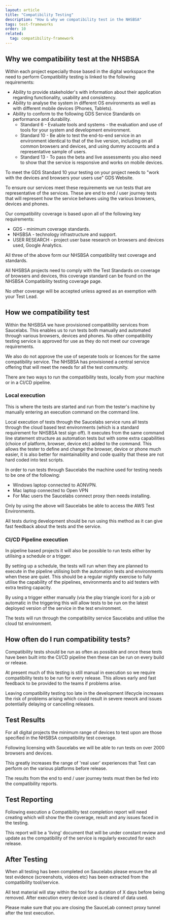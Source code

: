 ```yaml
---
layout: article
title: "Compatibility Testing"
description: "How & why we compatibility test in the NHSBSA"
tags: test-frameworks
order: 10
related:
  tag: compatibility-framework
---
```


## Why we compatibility test at the NHSBSA

Within each project especially those based in the digital workspace the need to perform Compatibility testing is linked to the following requirements:

- Ability to provide stakeholder's with information about their application regarding functionality, usability and consistency.
- Ability to analyse the system in different OS environments as well as with different mobile devices (Phones, Tablets).
- Ability to conform to the following GDS Service Standards on performance and durability.
    - Standard 6   - Evaluate tools and systems - the evaluation and use of tools for your system and development environment.
    - Standard 10 - Be able to test the end-to-end service in an environment identical to that of the live version, including on all common browsers and devices, and using dummy accounts and a representative sample of users.
    - Standard 13 - To pass the beta and live assessments you also need to show that the service is responsive and works on mobile devices.

To meet the GDS Standard 10 your testing on your project needs to "work with the devices and browsers your users use" GDS Website.

To ensure our services meet these requirements we run tests that are representative of the services. These are end to end / user journey tests that will represent how the service behaves using the various browsers, devices and phones.

Our compatibility coverage is based upon all of the following key requirements:
- GDS - minimum coverage standards.
- NHSBSA - technology infrastructure and support.
- USER RESEARCH - project user base research on browsers and devices used, Google Analytics.

All three of the above form our NHSBSA compatibility test coverage and standards.

All NHSBSA projects need to comply with the Test Standards on coverage of browsers and devices, this coverage standard can be found on the NHSBSA Compatibility testing coverage page.

No other coverage will be accepted unless agreed as an exemption with your Test Lead.

 ## How we compatibility test

 Within the NHSBSA we have provisioned compatibility services from Saucelabs. This enables us to run tests both manually and automated through various browsers, devices and phones. No other compatibility testing service is approved for use as they do not meet our coverage requirements.

We also do not approve the use of seperate tools or licences for the same compatibility service. The NHSBSA has provisioned a central service offering that will meet the needs for all the test community.

There are two ways to run the compatibility tests, locally from your machine or in a CI/CD pipeline.

### Local execution

This is where the tests are started and run from the tester's machine by manually entering an execution command on the command line.

Local execution of tests through the Saucelabs service runs all tests through the cloud based test environments (which is a standard requirement for NHSBSA test sign off). It executes from the same command line statement structure as automation tests but with some extra capabilities (choice of platform, browser, device etc) added to the command. This allows the tester to define and change the browser, device or phone much easier, it is also better for maintainability and code quality that these are not hard coded into test scripts.

In order to run tests through Saucelabs the machine used for testing needs to be one of the following:

- Windows laptop connected to AONVPN.
- Mac laptop connected to Open VPN
- For Mac users the Saucelabs connect proxy then needs installing.

Only by using the above will Saucelabs be able to access the AWS Test Environments.

All tests during development should be run using this method as it can give fast feedback about the tests and the service.

### CI/CD Pipeline execution

In pipeline based projects it will also be possible to run tests either by utilising a schedule or a trigger.

By setting up a schedule, the tests will run when they are planned to execute in the pipeline utilising both the automation tests and environments when these are quiet. This should be a regular nightly exercise to fully utilise the capability of the pipelines, environments and to aid testers with extra testing capacity.

By using a trigger either manually (via the play triangle icon) for a job or automatic in the triggering this will allow tests to be run on the latest deployed version of the service in the test environment. 

The tests will run through the compatibility service Saucelabs and utilise the cloud tst environment.

## How often do I run compatibility tests?

Compatibility tests should be run as often as possible and once these tests have been built into the CI/CD pipeline then these can be run on every build or release.

At present much of this testing is still manual in execution so we require compatibility tests to be run for every release. This allows early and fast feedback to be provided to the teams if problems arise.

Leaving compatibility testing too late in the development lifecycle increases the risk of problems arising which could result in severe rework and issues potentially delaying or cancelling releases. 

## Test Results

For all digital projects the minimum range of devices to test upon are those specified in the NHSBSA compatibility test coverage. 

Following licensing with Saucelabs we will be able to run tests on over 2000 browsers and devices. 

This greatly increases the range of 'real user' experiences that Test can perform on the various platforms before release.

The results from the end to end / user journey tests must then be fed into the compatibility reports.

## Test Reporting

Following execution a Compatibility test completion report will need creating which will show the the coverage, result and any issues faced in the testing.

This report will be a 'living' document that will be under constant review and update as the compatibility of the service is regularly executed for each release.

## After Testing 

When all testing has been completed on Saucelabs please ensure the all test evidence (screenshots, videos etc) has been extracted from the compatibility tool/service.

All test material will stay within the tool for a duration of X days before being removed. After execution every device used is cleared of data used.

Please make sure that you are closing the SauceLab connect proxy tunnel after the test execution.